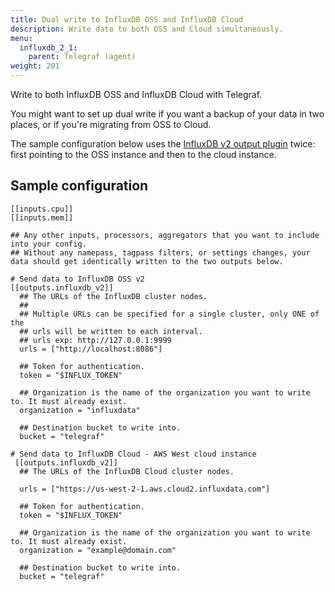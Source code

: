 ```yaml
---
title: Dual write to InfluxDB OSS and InfluxDB Cloud
description: Write data to both OSS and Cloud simultaneously.
menu:
  influxdb_2_1:
    parent: Telegraf (agent)
weight: 201
---
```


Write to both InfluxDB OSS and InfluxDB Cloud with Telegraf.

You might want to set up dual write if you want a backup of your data in two places, or if you're migrating from OSS to Cloud.

The sample configuration below uses the [InfluxDB v2 output plugin](https://github.com/influxdata/telegraf/tree/master/plugins/outputs/influxdb_v2) twice: first pointing to the OSS instance and then to the cloud instance.

## Sample configuration

```
[[inputs.cpu]]
[[inputs.mem]]

## Any other inputs, processors, aggregators that you want to include into your config.
## Without any namepass, tagpass filters, or settings changes, your data should get identically written to the two outputs below.

# Send data to InfluxDB OSS v2
[[outputs.influxdb_v2]]
  ## The URLs of the InfluxDB cluster nodes.
  ##
  ## Multiple URLs can be specified for a single cluster, only ONE of the
  ## urls will be written to each interval.
  ## urls exp: http://127.0.0.1:9999
  urls = ["http://localhost:8086"]

  ## Token for authentication.
  token = "$INFLUX_TOKEN"

  ## Organization is the name of the organization you want to write to. It must already exist.
  organization = "influxdata"

  ## Destination bucket to write into.
  bucket = "telegraf"

# Send data to InfluxDB Cloud - AWS West cloud instance
 [[outputs.influxdb_v2]]
  ## The URLs of the InfluxDB Cloud cluster nodes.

  urls = ["https://us-west-2-1.aws.cloud2.influxdata.com"]

  ## Token for authentication.
  token = "$INFLUX_TOKEN"

  ## Organization is the name of the organization you want to write to. It must already exist.
  organization = "example@domain.com"

  ## Destination bucket to write into.
  bucket = "telegraf"
  ```
